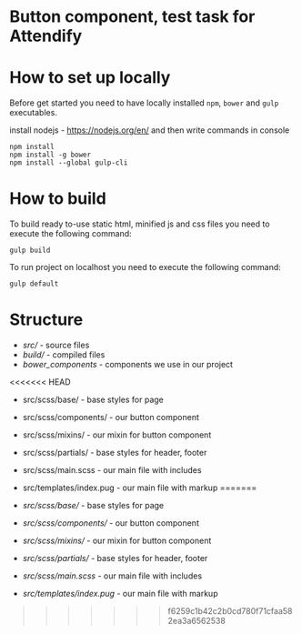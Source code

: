 # Button component, test task for Attendify

# How to set up locally

Before get started you need to have locally installed `npm`, `bower` and `gulp` executables.

install nodejs - https://nodejs.org/en/ and then write commands in console
```shell
npm install
npm install -g bower
npm install --global gulp-cli
```
# How to build

To build ready to-use static html, minified js and css files you need to execute the following command:
```shell
gulp build
```
To run project on localhost you need to execute the following command:
```shell
gulp default
```
# Structure

* *src/* - source files
* *build/* - compiled files
* *bower_components* - components we use in our project

<<<<<<< HEAD
* src/scss/base/ - base styles for page
* src/scss/components/ - our button component
* src/scss/mixins/ - our mixin for button component
* src/scss/partials/ - base styles for header, footer
* src/scss/main.scss - our main file with includes

* src/templates/index.pug - our main file with markup
=======
* *src/scss/base/* - base styles for page
* *src/scss/components/* - our button component
* *src/scss/mixins/* - our mixin for button component
* *src/scss/partials/* - base styles for header, footer
* *src/scss/main.scss* - our main file with includes

* *src/templates/index.pug* - our main file with markup
>>>>>>> f6259c1b42c2b0cd780f71cfaa582ea3a6562538
